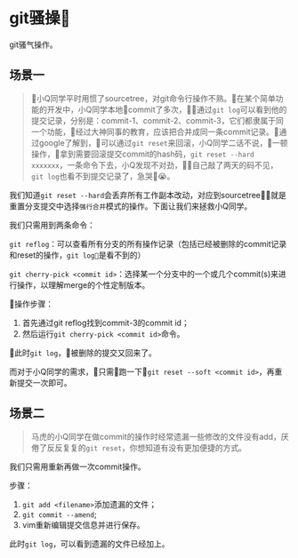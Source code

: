 # git骚操

git骚气操作。

## 场景一

> 小Q同学平时用惯了sourcetree，对git命令行操作不熟。在某个简单功能的开发中，小Q同学本地commit了多次，通过`git log`可以看到他的提交记录，分别是：commit-1、commit-2、commit-3，它们都隶属于同一个功能，经过大神同事的教育，应该把合并成同一条commit记录。通过google了解到，可以通过`git reset`来回滚，小Q同学二话不说，一顿操作，拿到需要回滚提交commit的hash码，`git reset --hard xxxxxxx`，一条命令下去，小Q发现不对劲，自己敲了两天的码不见，`git log`也看不到提交记录了，急哭😭。

我们知道`git reset --hard`会丢弃所有工作副本改动，对应到sourcetree，就是重置分支提交中选择`强行合并`模式的操作。下面让我们来拯救小Q同学。

我们只需用到两条命令：

`git reflog`：可以查看所有分支的所有操作记录（包括已经被删除的commit记录和reset的操作，`git log`是看不到的）

`git cherry-pick <commit id>`：选择某一个分支中的一个或几个commit(s)来进行操作，以理解merge的个性定制版本。

操作步骤：

1. 首先通过git reflog找到commit-3的commit id；
2. 然后运行`git cherry-pick <commit id>`命令。

此时`git log`，被删除的提交又回来了。

而对于小Q同学的需求，只需跑一下`git reset --soft <commit id>`，再重新提交一次即可。

## 场景二

> 马虎的小Q同学在做commit的操作时经常遗漏一些修改的文件没有add，厌倦了反反复复的`git reset`，你想知道有没有更加便捷的方式。

我们只需用重新再做一次commit操作。

步骤：

1. `git add <filename>`添加遗漏的文件；
2. `git commit --amend`;
3. vim重新编辑提交信息并进行保存。

此时`git log`，可以看到遗漏的文件已经加上。


